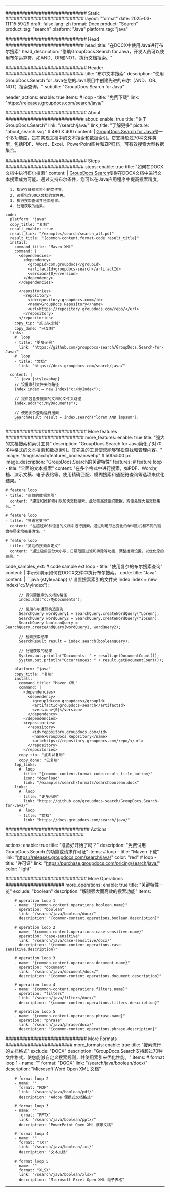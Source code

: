 
---
############################# Static ############################
layout: "format"
date:  2025-03-11T15:59:29
draft: false
lang: zh
format: Docx
product: "Search"
product_tag: "search"
platform: "Java"
platform_tag: "java"

############################# Head ############################
head_title: "在DOCX中使用Java进行布尔搜索"
head_description: "借助GroupDocs.Search for Java，开发人员可以使用布尔运算符，如AND、OR和NOT，执行文档搜索。"

############################# Header ############################
title: "布尔文本搜索" 
description: "使用GroupDocs.Search for Java在您的Java项目中创建先进的布尔（AND、OR、NOT）搜索查询。"
subtitle: "GroupDocs.Search for Java" 

header_actions:
  enable: true
  items:
    #  loop
    - title: "免费下载"
      link: "https://releases.groupdocs.com/search/java/"
      
############################# About ############################
about:
    enable: true
    title: "关于GroupDocs.Search"
    link: "/search/java/"
    link_title: "了解更多"
    picture: "about_search.svg" # 480 X 400
    content: |
       [GroupDocs.Search for Java](/search/java/)是一个多功能库，旨在实现文档中的文本搜索和数据索引。它支持超过70种文件类型，包括PDF、Word、Excel、PowerPoint图片和ZIP归档，可有效搜索大型数据集合。

############################# Steps ############################
steps:
    enable: true
    title: "如何在DOCX文档中执行布尔搜索"
    content: |
      [GroupDocs.Search](/search/java/)使得在DOCX文档中进行文本搜索成为可能。通过支持布尔条件，您可以在Java应用程序中提高搜索精度。
      
      1. 指定存储搜索索引的文件夹。
      2. 选择包含DOCX文档的文件夹。
      3. 执行搜索查询并检索结果。
      4. 处理获取的结果。
   
    code:
      platform: "java"
      copy_title: "复制"
      result_enable: true
      result_link: "/examples/search/search_all.pdf"
      result_title: "{common-content.format-code.result_title}"
      install:
        command_title: "Maven XML"
        command: |
          <dependencies>
            <dependency>
              <groupId>com.groupdocs</groupId>
              <artifactId>groupdocs-search</artifactId>
              <version>{0}</version>
            </dependency>
          </dependencies>

          <repositories>
            <repository>
              <id>repository.groupdocs.com</id>
              <name>GroupDocs Repository</name>
              <url>https://repository.groupdocs.com/repo/</url>
            </repository>
          </repositories>
        copy_tip: "点击以复制"
        copy_done: "已复制"
      links:
        #  loop
        - title: "更多示例"
          link: "https://github.com/groupdocs-search/GroupDocs.Search-for-Java/"
        #  loop
        - title: "文档"
          link: "https://docs.groupdocs.com/search/java/"
          
      content: |
        ```java {style=abap}
        // 设置索引文件夹的路径
        Index index = new Index("c:/MyIndex");

        // 提供包含要搜索的文档的文件夹路径
        index.add("c:/MyDocuments");

        // 使用复杂查询运行搜索
        SearchResult result = index.search("lorem AND impsum");
        ```            

############################# More features ############################
more_features:
  enable: true
  title: "强大的文档搜索和索引工具"
  description: "GroupDocs.Search for Java简化了对70多种格式的文本搜索和数据索引。其先进的工具使您能够轻松查找和管理内容。"
  image: "/img/search/features_boolean.webp" # 500x500 px
  image_description: "GroupDocs.Search的关键特性"
  features:
    # feature loop
    - title: "全面的文本搜索"
      content: "在多个格式中进行搜索，如PDF、Word文档、演示文稿、电子表格等。使用精确匹配、模糊搜索和通配符查询等选项来优化结果。"

    # feature loop
    - title: "高效的数据索引"
      content: "建立和维护索引以加快文档搜索。此功能高效组织数据，方便处理大量文档集合。"

    # feature loop
    - title: "多语言支持"
      content: "在超过80种语言的文档中进行搜索。通过利用形态变化的单词形式和不同的键盘布局来增强准确性。"

    # feature loop
    - title: "灵活的搜索自定义"
      content: "通过启用区分大小写、日期范围过滤和排除等功能，调整搜索设置，以优化您的结果。"
      
  code_samples_ext:
    # code sample ext loop
    - title: "使用复杂的布尔搜索查询"
      content: |
        本示例演示如何在DOCX文件中执行布尔搜索。
      code:
        title: "Java"
        content: |
          ```java {style=abap}
          // 设置搜索索引的文件夹
          Index index = new Index("c:/MyIndex");
              
          // 提供要搜索的文档的路径
          index.add("c:/MyDocuments");

          // 使用布尔逻辑构造查询
          SearchQuery wordQuery1 = SearchQuery.createWordQuery("Lorem");
          SearchQuery wordQuery2 = SearchQuery.createWordQuery("ipsum");
          SearchQuery booleanQuery = SearchQuery.createAndQuery(wordQuery1, wordQuery2);

          // 检索搜索结果
          SearchResult result = index.search(booleanQuery);
          
          // 处理获取的结果
          System.out.println("Documents: " + result.getDocumentCount());
          System.out.println("Occurrences: " + result.getDocumentCount());
          ```
        platform: "java"
        copy_title: "复制"
        install:
          command_title: "Maven XML"
          command: |
            <dependencies>
              <dependency>
                <groupId>com.groupdocs</groupId>
                <artifactId>groupdocs-search</artifactId>
                <version>{0}</version>
              </dependency>
            </dependencies>
            <repositories>
              <repository>
                <id>repository.groupdocs.com</id>
                <name>GroupDocs Repository</name>
                <url>https://repository.groupdocs.com/repo/</url>
              </repository>
            </repositories>
          copy_tip: "点击以复制"
          copy_done: "已复制"
        top_links:
          #  loop
          - title: "{common-content.format-code.result_title_bottom}"
            icon: "download"
            link: "/examples/search/formats/searchboolean.docx"
        links:
          #  loop
          - title: "更多示例"
            link: "https://github.com/groupdocs-search/GroupDocs.Search-for-Java/"
          #  loop
          - title: "文档"
            link: "https://docs.groupdocs.com/search/java/"
            

            


############################## Actions ############################

actions:
  enable: true
  title: "准备好开始了吗？"
  description: "免费试用 GroupDocs.Search 的功能或请求许可证"
  items:
    #  loop
    - title: "Maven 下载"
      link: "https://releases.groupdocs.com/search/java/"
      color: "red"
        #  loop
    - title: "许可证"
      link: "https://purchase.groupdocs.com/pricing/search/java/"
      color: "light"


############################# More Operations #####################
more_operations:
    enable: true
    title: "关键特性一览"
    exclude: "boolean"
    description: "解锁强大而高效的搜索功能"
    items: 
          
        # operation loop 1
        - name: "{common-content.operations.boolean.name}"
          operation: "boolean"
          link: "/search/java/boolean/docx/"
          description: "{common-content.operations.boolean.description}"

        # operation loop 2
        - name: "{common-content.operations.case-sensitive.name}"
          operation: "case-sensitive"
          link: "/search/java/case-sensitive/docx/"
          description: "{common-content.operations.case-sensitive.description}"

        # operation loop 3
        - name: "{common-content.operations.document.name}"
          operation: "document"
          link: "/search/java/document/docx/"
          description: "{common-content.operations.document.description}"

        # operation loop 4
        - name: "{common-content.operations.filters.name}"
          operation: "filters"
          link: "/search/java/filters/docx/"
          description: "{common-content.operations.filters.description}"

        # operation loop 5
        - name: "{common-content.operations.phrase.name}"
          operation: "phrase"
          link: "/search/java/phrase/docx/"
          description: "{common-content.operations.phrase.description}"
          
        
          
############################# More Formats ########################
more_formats:
    enable: true
    title: "搜索流行的文档格式"
    exclude: "DOCX"
    description: "GroupDocs.Search支持超过70种文件格式，使您能够自定义搜索规则，并使用索引来优化性能。"
    items: 
        # format loop 1
        - name: ""
          format: "DOCX"
          link: "/search/java/boolean/docx/"
          description: "Microsoft Word Open XML 文档"
          
        # format loop 2
        - name: ""
          format: "PDF"
          link: "/search/java/boolean/pdf/"
          description: "Adobe 便携式文档格式"
          
        # format loop 3
        - name: ""
          format: "PPTX"
          link: "/search/java/boolean/pptx/"
          description: "PowerPoint Open XML 演示文稿"

        # format loop 4
        - name: ""
          format: "TXT"
          link: "/search/java/boolean/txt/"
          description: "文本文档"
          
        # format loop 5
        - name: ""
          format: "XLSX"
          link: "/search/java/boolean/xlsx/"
          description: "Microsoft Excel Open XML 电子表格"
  

---